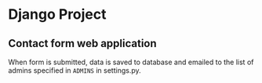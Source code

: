 # Django Project
## Contact form web application

When form is submitted, data is saved to database and emailed to the list of admins specified in `ADMINS` in settings.py.
